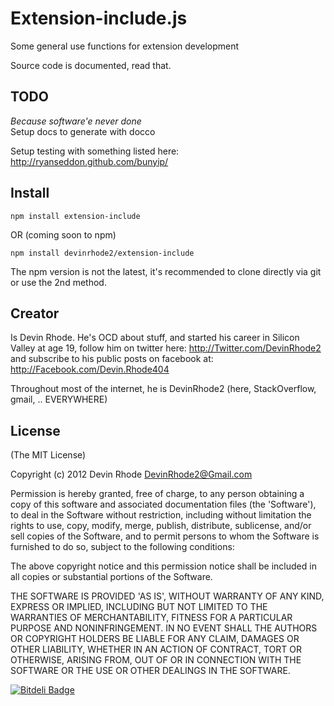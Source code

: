 Extension-include.js
=================

Some general use functions for extension development

Source code is documented, read that.


TODO
------
_Because software'e never done_<br>
Setup docs to generate with docco

Setup testing with something listed here:
http://ryanseddon.github.com/bunyip/


Install
---------------

    npm install extension-include

OR (coming soon to npm)
    
    npm install devinrhode2/extension-include

The npm version is not the latest, it's recommended to clone directly via git or use the 2nd method.

Creator
---------------

Is Devin Rhode. He's OCD about stuff, and started his career in Silicon Valley at age 19, follow him on twitter here: http://Twitter.com/DevinRhode2 and subscribe to his public posts on facebook at: http://Facebook.com/Devin.Rhode404

Throughout most of the internet, he is DevinRhode2 (here, StackOverflow, gmail, .. EVERYWHERE)


License
---------------

(The MIT License)

Copyright (c) 2012 Devin Rhode <DevinRhode2@Gmail.com>

Permission is hereby granted, free of charge, to any person obtaining a copy of this software and associated documentation files (the 'Software'), to deal in the Software without restriction, including without limitation the rights to use, copy, modify, merge, publish, distribute, sublicense, and/or sell copies of the Software, and to permit persons to whom the Software is furnished to do so, subject to the following conditions:

The above copyright notice and this permission notice shall be included in all copies or substantial portions of the Software.

THE SOFTWARE IS PROVIDED 'AS IS', WITHOUT WARRANTY OF ANY KIND, EXPRESS OR IMPLIED, INCLUDING BUT NOT LIMITED TO THE WARRANTIES OF MERCHANTABILITY, FITNESS FOR A PARTICULAR PURPOSE AND NONINFRINGEMENT. IN NO EVENT SHALL THE AUTHORS OR COPYRIGHT HOLDERS BE LIABLE FOR ANY CLAIM, DAMAGES OR OTHER LIABILITY, WHETHER IN AN ACTION OF CONTRACT, TORT OR OTHERWISE, ARISING FROM, OUT OF OR IN CONNECTION WITH THE SOFTWARE OR THE USE OR OTHER DEALINGS IN THE SOFTWARE.

[![Bitdeli Badge](https://d2weczhvl823v0.cloudfront.net/devinrhode2/extension-include/trend.png)](https://bitdeli.com/free "Bitdeli Badge")

